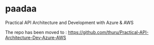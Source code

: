 # paadaa
Practical API Architecture and Development with Azure &amp; AWS

The repo has been moved to : https://github.com/thuru/Practical-API-Architecture-Dev-Azure-AWS
